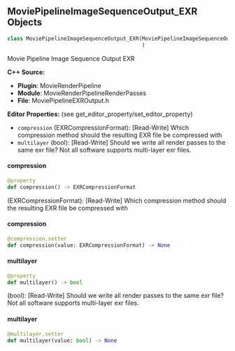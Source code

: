 ## MoviePipelineImageSequenceOutput_EXR Objects

```python
class MoviePipelineImageSequenceOutput_EXR(MoviePipelineImageSequenceOutputBase
                                           )
```

Movie Pipeline Image Sequence Output EXR

**C++ Source:**

- **Plugin**: MovieRenderPipeline
- **Module**: MovieRenderPipelineRenderPasses
- **File**: MoviePipelineEXROutput.h

**Editor Properties:** (see get_editor_property/set_editor_property)

- ``compression`` (EXRCompressionFormat):  [Read-Write] Which compression method should the resulting EXR file be compressed with
- ``multilayer`` (bool):  [Read-Write] Should we write all render passes to the same exr file? Not all software supports multi-layer exr files.

<a id="unreal.MoviePipelineImageSequenceOutput_EXR.compression"></a>

#### compression

```python
@property
def compression() -> EXRCompressionFormat
```

(EXRCompressionFormat):  [Read-Write] Which compression method should the resulting EXR file be compressed with

<a id="unreal.MoviePipelineImageSequenceOutput_EXR.compression"></a>

#### compression

```python
@compression.setter
def compression(value: EXRCompressionFormat) -> None
```

<a id="unreal.MoviePipelineImageSequenceOutput_EXR.multilayer"></a>

#### multilayer

```python
@property
def multilayer() -> bool
```

(bool):  [Read-Write] Should we write all render passes to the same exr file? Not all software supports multi-layer exr files.

<a id="unreal.MoviePipelineImageSequenceOutput_EXR.multilayer"></a>

#### multilayer

```python
@multilayer.setter
def multilayer(value: bool) -> None
```

<a id="unreal.MoviePipelineImageSequenceOutput_BMP"></a>